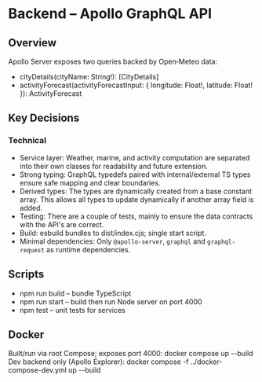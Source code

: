 # Backend – Apollo GraphQL API

## Overview
Apollo Server exposes two queries backed by Open‑Meteo data:
- cityDetails(cityName: String!): [CityDetails]
- activityForecast(activityForecastInput: { longitude: Float!, latitude: Float! }): ActivityForecast

## Key Decisions

### Technical
- Service layer: Weather, marine, and activity computation are separated into their own classes for readability and future extension.
- Strong typing: GraphQL typedefs paired with internal/external TS types ensure safe mapping and clear boundaries.
- Derived types: The types are dynamically created from a base constant array. This allows all types to update dynamically if another array field is added.
- Testing: There are a couple of tests, mainly to ensure the data contracts with the API's are correct.
- Build: esbuild bundles to dist/index.cjs; single start script.
- Minimal dependencies: Only `@apollo-server`, `graphql` and `graphql-request` as runtime dependencies.

## Scripts
- npm run build – bundle TypeScript
- npm run start – build then run Node server on port 4000
- npm test – unit tests for services

## Docker
Built/run via root Compose; exposes port 4000:
  docker compose up --build
Dev backend only (Apollo Explorer):
  docker compose -f ../docker-compose-dev.yml up --build
